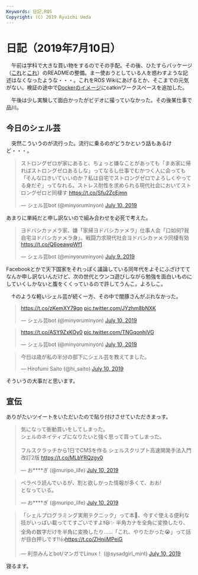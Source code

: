 ```yaml
---
Keywords: 日記,ROS
Copyright: (C) 2019 Ryuichi Ueda
---
```


# 日記（2019年7月10日）

　午前は学科で大きな買い物をするのでその手配。その後、ひたすらパッケージ（[これ](https://github.com/ryuichiueda/raspimouse_cartographer)と[これ](https://github.com/ryuichiueda/raspimouse_map_based_teach_and_replay/blob/master/README.md)）のREADMEの整備。まー使おうとしている人を惑わすような記述はなくなったような・・・。これをROS Wikiにあげるとか、そこまでの元気がない。検証の途中で[Dockerのイメージ](https://hub.docker.com/r/ryuichiueda/ubuntu18.04-ros-image)にcatkinワークスペースを追加した。

　午後は少し実験して面白かったがビデオに撮っていなかった。その後某仕事で品川。

## 今日のシェル芸

　突然こういうのが流行った。流行に乗るのがどうかという話もあるけど・・・。

<blockquote class="twitter-tweet" data-partner="tweetdeck"><p lang="ja" dir="ltr">ストロングゼロが家にあると、ちょっと嫌なことがあっても「まあ家に帰ればストロングゼロあるしな」ってなるし仕事でむかつく人に会っても「そんな口きいていいのか？私は自宅でストロングゼロでよろしくやってる身だぞ」ってなれる。ストレス耐性を求められる現代社会においてストロングゼロと同棲す <a href="https://t.co/Sfu2ZcEjmn">https://t.co/Sfu2ZcEjmn</a></p>&mdash; シェル芸bot (@minyoruminyon) <a href="https://twitter.com/minyoruminyon/status/1148891325749592064?ref_src=twsrc%5Etfw">July 10, 2019</a></blockquote>
<script async src="https://platform.twitter.com/widgets.js" charset="utf-8"></script>


あまりに単純だと申し訳ないので組み合わせを必死で考えた。

<blockquote class="twitter-tweet" data-partner="tweetdeck"><p lang="ja" dir="ltr">ヨドバシカァメラ家、嫌「家帰ヨドバシカァメラ」仕事人会「口如何?我自宅ヨドバシカァメラ身」。戦闘力求現代社会ヨドバシカァメラ同棲有効 <a href="https://t.co/Q6oeawpWf1">https://t.co/Q6oeawpWf1</a></p>&mdash; シェル芸bot (@minyoruminyon) <a href="https://twitter.com/minyoruminyon/status/1148735877020975104?ref_src=twsrc%5Etfw">July 9, 2019</a></blockquote>
<script async src="https://platform.twitter.com/widgets.js" charset="utf-8"></script>

Facebookとかで天下国家をそれっぽく議論している同年代をよそにふざけててなんか申し訳ないんだけど、次の世代とウンコ遊びしながら勉強を面白いものにしていくしかないと腹をくくっているので許してうんこ。よろしこ。

　↑のような軽いシェル芸が続く一方、その中で闇豚さんがぶれなかった。

<blockquote class="twitter-tweet" data-partner="tweetdeck"><p lang="und" dir="ltr"><a href="https://t.co/zKemXY79qn">https://t.co/zKemXY79qn</a> <a href="https://t.co/JYzhm8bNXK">pic.twitter.com/JYzhm8bNXK</a></p>&mdash; シェル芸bot (@minyoruminyon) <a href="https://twitter.com/minyoruminyon/status/1148960141414264834?ref_src=twsrc%5Etfw">July 10, 2019</a></blockquote>
<script async src="https://platform.twitter.com/widgets.js" charset="utf-8"></script>

<blockquote class="twitter-tweet" data-partner="tweetdeck"><p lang="und" dir="ltr"><a href="https://t.co/ASY9ZxKOy0">https://t.co/ASY9ZxKOy0</a> <a href="https://t.co/TNGqonhjVG">pic.twitter.com/TNGqonhjVG</a></p>&mdash; シェル芸bot (@minyoruminyon) <a href="https://twitter.com/minyoruminyon/status/1148936968207646720?ref_src=twsrc%5Etfw">July 10, 2019</a></blockquote>
<script async src="https://platform.twitter.com/widgets.js" charset="utf-8"></script>


<blockquote class="twitter-tweet" data-partner="tweetdeck"><p lang="ja" dir="ltr">今日は歳が私の半分の部下にシェル芸を教えてました。</p>&mdash; Hirofumi Saito (@hi_saito) <a href="https://twitter.com/hi_saito/status/1148938623196123136?ref_src=twsrc%5Etfw">July 10, 2019</a></blockquote>
<script async src="https://platform.twitter.com/widgets.js" charset="utf-8"></script>

そういうの大事だと思います。


## 宣伝

ありがたいツイートをいただいたので貼り付けさせていただきまっす。

<blockquote class="twitter-tweet" data-partner="tweetdeck"><p lang="ja" dir="ltr">気になって衝動買いをしてしまった。<br>シェルのネイティブになりたいと強く思って買ってしまった。<br><br>フルスクラッチから1日でCMSを作る シェルスクリプト高速開発手法入門 改訂2版 <a href="https://t.co/MLbYRQzgy0">https://t.co/MLbYRQzgy0</a></p>&mdash; お****ぎ (@muripo_life) <a href="https://twitter.com/muripo_life/status/1148947040262488064?ref_src=twsrc%5Etfw">July 10, 2019</a></blockquote>
<script async src="https://platform.twitter.com/widgets.js" charset="utf-8"></script>

<blockquote class="twitter-tweet" data-partner="tweetdeck"><p lang="ja" dir="ltr">ペラペラ読んでいるが、割と欲しかった情報が多くて、おお!<br>となっている。</p>&mdash; お****ぎ (@muripo_life) <a href="https://twitter.com/muripo_life/status/1148955996124930048?ref_src=twsrc%5Etfw">July 10, 2019</a></blockquote>
<script async src="https://platform.twitter.com/widgets.js" charset="utf-8"></script>


<blockquote class="twitter-tweet" data-partner="tweetdeck"><p lang="ja" dir="ltr">「シェルプログラミング実用テクニック」って本📕、今すぐ使える便利な技がいっぱい載っててすごいですよ❗😆✨ 半角カナを全角に変換したり、全角の数字だけを半角に変換したり……「これ、やりたかった😭」って話が目白押しです‼👍<a href="https://t.co/ZHniiMPeiG">https://t.co/ZHniiMPeiG</a></p>&mdash; 利奈みんとbot/マンガでLinux！ (@sysadgirl_mint) <a href="https://twitter.com/sysadgirl_mint/status/1148878673144979456?ref_src=twsrc%5Etfw">July 10, 2019</a></blockquote>
<script async src="https://platform.twitter.com/widgets.js" charset="utf-8"></script>


寝るます。


